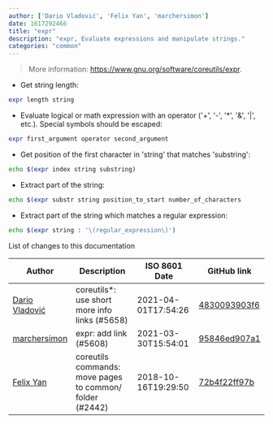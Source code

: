 ```yaml
---
author: ['Dario Vladović', 'Felix Yan', 'marchersimon']
date: 1617292466
title: "expr"
description: "expr, Evaluate expressions and manipulate strings."
categories: "common"
---
```

> More information: <https://www.gnu.org/software/coreutils/expr>.

- Get string length:

```bash
expr length string
```

- Evaluate logical or math expression with an operator ('+', '-', '*', '&', '|', etc.). Special symbols should be escaped:

```bash
expr first_argument operator second_argument
```

- Get position of the first character in 'string' that matches 'substring':

```bash
echo $(expr index string substring)
```

- Extract part of the string:

```bash
echo $(expr substr string position_to_start number_of_characters
```

- Extract part of the string which matches a regular expression:

```bash
echo $(expr string : '\(regular_expression\)')
```
List of changes to this documentation


Author | Description | ISO 8601 Date | GitHub link
------|-----|-----|-----
[Dario Vladović](mailto:d.vladimyr@gmail.com) | coreutils*: use short more info links (#5658) | 2021-04-01T17:54:26 | [4830093903f6](https://github.com/tldr-pages/tldr/commit/4830093903f66ccf3ebbc2ecf477286e45edac59)
[marchersimon](mailto:50295997+marchersimon@users.noreply.github.com) | expr: add link (#5608) | 2021-03-30T15:54:01 | [95846ed907a1](https://github.com/tldr-pages/tldr/commit/95846ed907a193631cf92289b51983d3394efa29)
[Felix Yan](mailto:felixonmars@archlinux.org) | coreutils commands: move pages to common/ folder (#2442) | 2018-10-16T19:29:50 | [72b4f22ff97b](https://github.com/tldr-pages/tldr/commit/72b4f22ff97b1890344f2af870ad3d1c89a3f0b5)


